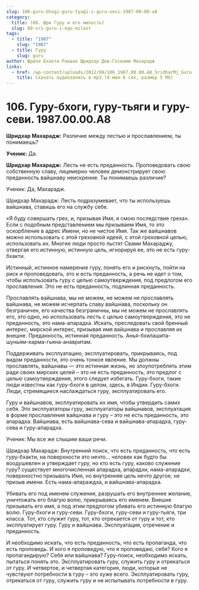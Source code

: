 ```yaml
---
slug: 106-guru-bhogi-guru-tyagi-i-guru-sevi-1987-00-00-a8
category:
  title: (08. Шри Гуру и его милость)
  slug: 08-sri-guru-i-ego-milost
tags:
  - title: "1987"
    slug: "1987"
  - title: Гуру
    slug: guru
author: Шрила Бхакти Ракшак Шридхар Дев-Госвами Махарадж
links:
  - href: /wp-content/uploads/2012/08/106_1987.00.00.A8_SridharMj_Guru-bhogi_guru-tyagi_i_guru-sevi.mp3
    title: Скачать аудиозапись в mp3 (8 мин 6 сек, размер 5 Мб)
---
```


# 106. Гуру-бхоги, гуру-тьяги и гуру-севи. 1987.00.00.A8

**Шридхар Махарадж:** Различие между лестью и прославлением, ты понимаешь?

**Ученик:** Да.

**Шридхар Махарадж:** Лесть не есть преданность. Проповедовать свою собственную славу, лицемерно человек демонстрирует свою преданность вайшнаву неискренне. Ты понимаешь различие?

Ученик: Да, Махарадж.

Шридхар Махарадж: Лесть подразумевает, что ты используешь вайшнава, ставишь его на службу себе.

«Я буду совершать грех, и, призывая Имя, я смою последствие греха». Если с подобным представлением мы призываем Имя, то это оскорбление в адрес Имени, но не чистое Имя. Так же вайшнавов можно использовать с этой греховной идеей, с этой греховной целью, использовать их. Многие люди просто льстят Свами Махараджу, отвергая его истинную, истинную цель, игнорируя ее, это не есть гуру-бхакти.

Истинный, истинное намерение гуру, понять его и рискнуть, пойти на риск и проповедовать, это и есть преданность, а речь не идет о том, чтобы использовать гуру с целью самоутверждения, под предлогом его прославления. Это не есть преданность, подлинная преданность.

Прославлять вайшнава, мы не можем, не можем не прославлять вайшнава, не можем исчерпать славу вайшнава, поскольку он безграничен, его качества безграничны, мы не можем не прославлять его, это одно, но использовать лесть с целью самоутверждения, это не преданность, это нама-апарадха. Искать, преследовать свой бренный интерес, мирской интерес, призывая имя вайшнава и прославляя их внешне. Преданность, истинная преданность. Анья-бхилашита-шуньям-карма-гьяна-анавритам.

Поддерживать эксплуатацию, эксплуатировать, прикрываясь, под видом преданности, это очень тонкое явление. Мы должны прославлять, вайшнавы — это истинная жизнь, но злоупотреблять этим ради своих мирских целей – это не есть преданность, это предлог с целью самоутверждения, этого следует избегать. Гуру-бхоги, такие люди известны как гуру-бхоги в целом, здесь, в Индии. Гуру-бхоги. Люди, стремящиеся наслаждаться гуру, эксплуатировать его.

Гуру и вайшнавов, эксплуатировать их имя, чтобы утвердить самих себя. Это эксплуататоры гуру, эксплуататоры вайшнавов, эксплуатация в форме прославления вайшнава и гуру – это не есть преданность, это апарадха. Вайшнава, есть вайшнава-сева и вайшнава-апарадха, гуру-сева и гуру-апарадха.

Ученик: Мы все же слышим ваши речи.

Шридхар Махарадж: Внутренний поиск, что есть преданность, что есть гуру-бхакти, на поверхности это нечто… человек как будто бы воодушевлен и утверждает гуру, но кто есть гуру, каково служение гуру? существует многочисленная апарадха, апарадхи, нама-апарадхи, поверхностно призывать Имя, но внутренняя цель нечто другое, не призыв имени. Есть нама-апараждха, и вайшнава-апарадха.

Убивать его под именем служения, разрушать его внутреннее желание, уничтожать его благую волю, прикрываясь его именем. Внешне призывать его имя, а под этим предлогом убивать его истинную благую волю. Гуру-бхоги и гуру-севи. Гуру-бхоги, гуру-севи и гуру-тьяги, три класса. Тот, кто служит гуру, тот, кто отрекается от гуру и тот, кто эксплуатирует гуру. Гуру и вайшнава. Эксплуатация, отречение и преданность.

И необходимо искать, что есть преданность, что есть пропаганда, что есть проповедь. И кого я проповедую, что я проповедаю, себя? Кого я пропагандирую? Себя или вайшнава? Гуру-поиск, необходимо искать, пытаться понять это. Эксплуатировать гуру, служить гуру и отрекаться от гуру. И четвертое, и четвертая категория, люди, которые не чувствуют потребности в гуру – это хуже всего. Эксплуатировать гуру, отрекаться от гуру, служить гуру и не испытывать потребности в гуру.

